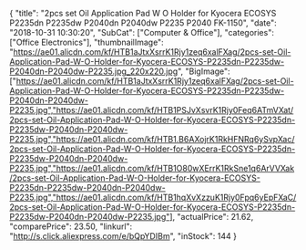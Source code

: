 {
	"title": "2pcs set Oil Application Pad W O Holder for Kyocera ECOSYS P2235dn P2235dw P2040dn P2040dw P2235 P2040 FK-1150",
	"date": "2018-10-31 10:30:20",
	"SubCat": ["Computer & Office"],
	"categories": ["Office Electronics"],
	"thumbnailImage": "https://ae01.alicdn.com/kf/HTB1aJtxXsrrK1Rjy1zeq6xalFXag/2pcs-set-Oil-Application-Pad-W-O-Holder-for-Kyocera-ECOSYS-P2235dn-P2235dw-P2040dn-P2040dw-P2235.jpg_220x220.jpg",
	"BigImage": ["https://ae01.alicdn.com/kf/HTB1aJtxXsrrK1Rjy1zeq6xalFXag/2pcs-set-Oil-Application-Pad-W-O-Holder-for-Kyocera-ECOSYS-P2235dn-P2235dw-P2040dn-P2040dw-P2235.jpg","https://ae01.alicdn.com/kf/HTB1PSJvXsvrK1Rjy0Feq6ATmVXat/2pcs-set-Oil-Application-Pad-W-O-Holder-for-Kyocera-ECOSYS-P2235dn-P2235dw-P2040dn-P2040dw-P2235.jpg","https://ae01.alicdn.com/kf/HTB1.B6AXojrK1RkHFNRq6ySvpXac/2pcs-set-Oil-Application-Pad-W-O-Holder-for-Kyocera-ECOSYS-P2235dn-P2235dw-P2040dn-P2040dw-P2235.jpg","https://ae01.alicdn.com/kf/HTB1O80wXErrK1RkSne1q6ArVVXak/2pcs-set-Oil-Application-Pad-W-O-Holder-for-Kyocera-ECOSYS-P2235dn-P2235dw-P2040dn-P2040dw-P2235.jpg","https://ae01.alicdn.com/kf/HTB1hqXvXzzuK1Rjy0Fpq6yEpFXaC/2pcs-set-Oil-Application-Pad-W-O-Holder-for-Kyocera-ECOSYS-P2235dn-P2235dw-P2040dn-P2040dw-P2235.jpg"],
	"actualPrice": 21.62,
	"comparePrice": 23.50,
	"linkurl": "http://s.click.aliexpress.com/e/bQpYDIBm",
	"inStock": 144
}

